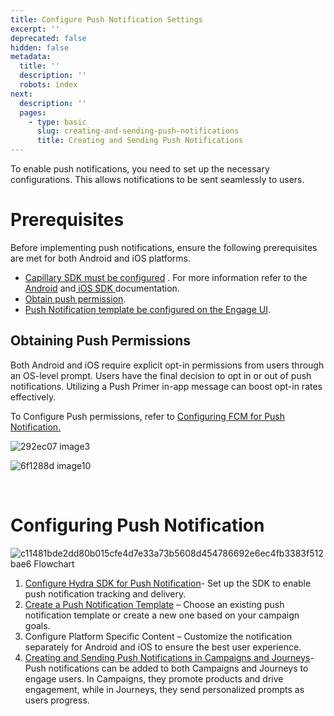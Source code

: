 ```yaml
---
title: Configure Push Notification Settings
excerpt: ''
deprecated: false
hidden: false
metadata:
  title: ''
  description: ''
  robots: index
next:
  description: ''
  pages:
    - type: basic
      slug: creating-and-sending-push-notifications
      title: Creating and Sending Push Notifications
---
```

To enable push notifications, you need to set up the necessary configurations. This allows notifications to be sent seamlessly to users.

# Prerequisites

Before implementing push notifications, ensure the following prerequisites are met for both Android and iOS platforms.

* [ Capillary SDK must be configured](https://docs.capillarytech.com/docs/getting-started-with-push#configure-hydra-sdk-for-android-and-ios) . For more information refer to the [Android](https://docs.capillarytech.com/docs/push-notification) and[ iOS SDK ](https://docs.capillarytech.com/docs/configure-push-notifications)documentation.
* [Obtain push permission](https://docs.capillarytech.com/docs/getting-started-with-push#obtaining-push-permissions).
* [Push Notification template be configured on the Engage UI](https://docs.capillarytech.com/docs/create-push-notification-template#/).

## Obtaining Push Permissions

Both Android and iOS require explicit opt-in permissions from users through an OS-level prompt. Users have the final decision to opt in or out of push notifications. Utilizing a Push Primer in-app message can boost opt-in rates effectively.

To Configure Push permissions, refer to [Configuring FCM for Push Notification. ](https://docs.capillarytech.com/reference/push-notification#configuring-fcm-for-push-notifications)

![292ec07 image3](https://files.readme.io/292ec07-image3.png)

![6f1288d image10](https://files.readme.io/6f1288d-image10.png)

<br />

# Configuring Push Notification

![c11481bde2dd80b015cfe4d7e33a73b5608d454786692e6ec4fb3383f512bae6 Flowchart](https://files.readme.io/c11481bde2dd80b015cfe4d7e33a73b5608d454786692e6ec4fb3383f512bae6-Flowchart.png)

1. [Configure Hydra SDK for Push Notification](https://docs.capillarytech.com/docs/configure-hydra-sdk)- Set up the SDK to enable push notification tracking and delivery.
2. [Create a Push Notification Template](https://docs.capillarytech.com/docs/create-push-notification-template#/) – Choose an existing push notification template or create a new one based on your campaign goals.
3. Configure Platform Specific Content – Customize the notification separately for Android and iOS to ensure the best user experience.
4. [Creating and Sending Push Notifications in Campaigns and Journeys](https://docs.capillarytech.com/docs/creating-and-sending-push-notifications)- Push notifications can be added to both Campaigns and Journeys to engage users. In Campaigns, they promote products and drive engagement, while in Journeys, they send personalized prompts as users progress.